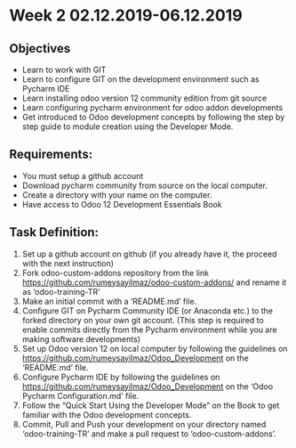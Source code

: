 # Week 2 02.12.2019-06.12.2019

## Objectives
- Learn to work with GIT
- Learn to configure GIT on the development environment such as Pycharm IDE
- Learn installing odoo version 12 community edition from git source
- Learn configuring pycharm environment for odoo addon developments
- Get introduced to Odoo development concepts by following the step by step guide to module creation using the Developer Mode. 

## Requirements:
- You must setup a github account
- Download pycharm community from source on the local computer.
- Create a directory with your name on the computer.
- Have access to Odoo 12 Development Essentials Book

## Task Definition:
1. Set up a github account on github (if you already have it, the proceed with the next instruction)
2. Fork odoo-custom-addons repository from the link https://github.com/rumeysayilmaz/odoo-custom-addons/ and rename it as ‘odoo-training-TR’
3. Make an initial commit with a ‘README.md’ file.
3. Configure GIT on Pycharm Community IDE (or Anaconda etc.) to the forked directory on your own git account. (This step is required to enable commits directly from the Pycharm environment while you are making software developments)
4. Set up Odoo version 12 on local computer by following the guidelines on https://github.com/rumeysayilmaz/Odoo_Development on the ‘README.md’ file.
5. Configure Pycharm IDE by following the guidelines on https://github.com/rumeysayilmaz/Odoo_Development on the ‘Odoo Pycharm Configuration.md’ file.
6. Follow the “Quick Start Using the Developer Mode” on the Book to get familiar with the Odoo development concepts.
7. Commit, Pull and Push your development on your directory named ‘odoo-training-TR’ and make a pull request to ‘odoo-custom-addons’.

